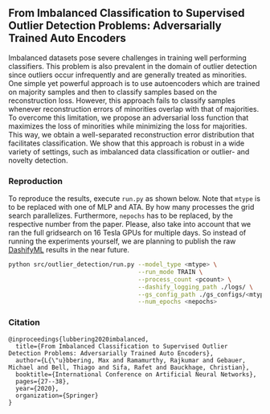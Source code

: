 
## From Imbalanced Classification to Supervised Outlier Detection Problems: Adversarially Trained Auto Encoders

Imbalanced datasets pose severe challenges in training well performing classifiers. This problem is also prevalent in the domain of outlier detection since outliers occur infrequently and are generally treated as minorities. One simple yet powerful approach is to use autoencoders which are trained on majority samples and then to classify samples based on the reconstruction loss. However, this approach fails to classify samples whenever reconstruction errors of minorities overlap with that of majorities. To overcome this limitation, we propose an adversarial loss function that maximizes the loss of minorities while minimizing the loss for majorities. This way, we obtain a well-separated reconstruction error distribution that facilitates classification. We show that this approach is robust in a wide variety of settings, such as imbalanced data classification or outlier- and novelty detection.


### Reproduction
To reproduce the results, execute `run.py` as shown below. 
Note that `mtype` is to be replaced with one of MLP and ATA. By how many processes the grid search parallelizes. Furthermore, `nepochs` has to be replaced, by the respective number from the paper. Please, also take into account that we ran the full gridsearch on 16 Tesla GPUs for multiple days. So instead of running the experiments yourself, we are planning to publish the raw [DashifyML](https://github.com/dashifyML/dashifyML) results in the near future. 

```bash
python src/outlier_detection/run.py --model_type <mtype> \
                                    --run_mode TRAIN \
                                    --process_count <pcount> \
                                    --dashify_logging_path ./logs/ \
                                    --gs_config_path ./gs_configs/<mtype>/ARR.yml \
                                    --num_epochs <nepochs>
```

### Citation

```
@inproceedings{lubbering2020imbalanced,
  title={From Imbalanced Classification to Supervised Outlier Detection Problems: Adversarially Trained Auto Encoders},
  author={L{\"u}bbering, Max and Ramamurthy, Rajkumar and Gebauer, Michael and Bell, Thiago and Sifa, Rafet and Bauckhage, Christian},
  booktitle={International Conference on Artificial Neural Networks},
  pages={27--38},
  year={2020},
  organization={Springer}
}
```